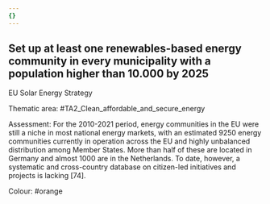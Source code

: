 ```yaml
---
{}
---
```

## Set up at least one renewables-based energy community in every municipality with a population higher than 10.000 by 2025
EU Solar Energy Strategy

Thematic area: #TA2_Clean_affordable_and_secure_energy

Assessment: For the 2010-2021 period, energy communities in the EU were still a niche in most national energy markets, with an estimated 9250 energy communities currently in operation across the EU and highly unbalanced distribution among Member States. More than half of these are located in Germany and almost 1000 are in the Netherlands. To date, however, a systematic and cross-country database on citizen-led initiatives and projects is lacking [74].

Colour: #orange